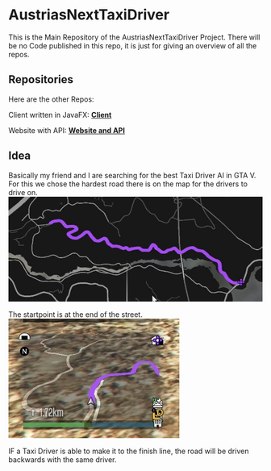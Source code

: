 # AustriasNextTaxiDriver

This is the Main Repository of the AustriasNextTaxiDriver Project.
There will be no Code published in this repo, it is just for giving an overview of all the repos.

## Repositories
Here are the other Repos:

Client written in JavaFX:
[**Client**](https://github.com/Alextheracer1/AustriasNextTaxiDriver-Client)


Website with API:
[**Website and API**](https://github.com/Alextheracer1/AustriasNextTaxiDriver-Website)

## Idea
Basically my friend and I are searching for the best Taxi Driver AI in GTA V.
For this we chose the hardest road there is on the map for the drivers to drive on.
![Length of the Track](20220727195437_1.jpg)

The startpoint is at the end of the street.
![Startpoint](20220727195449_1.jpg)

IF a Taxi Driver is able to make it to the finish line, the road will be driven backwards with the same driver.


